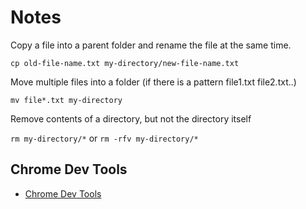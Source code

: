 # Notes

Copy a file into a parent folder and rename the file at the same time.

`cp old-file-name.txt my-directory/new-file-name.txt`

Move multiple files into a folder (if there is a pattern file1.txt file2.txt..)

`mv file*.txt my-directory`

Remove contents of a directory, but not the directory itself

`rm my-directory/*` or `rm -rfv my-directory/*`

## Chrome Dev Tools

- [Chrome Dev Tools](https://developers.google.com/web/tools/chrome-devtools/?hl=en)
